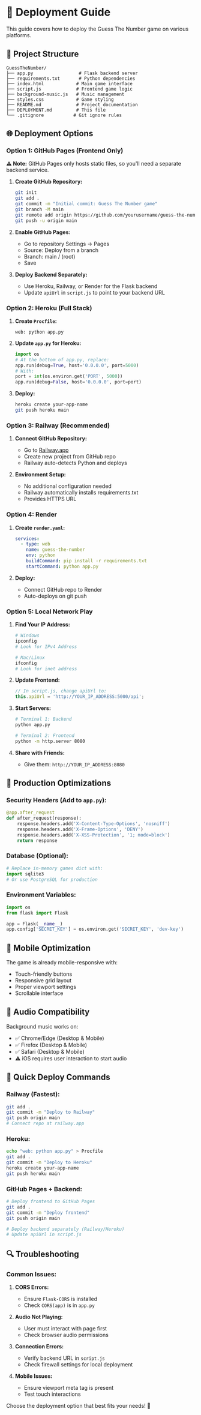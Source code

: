 # 🚀 Deployment Guide

This guide covers how to deploy the Guess The Number game on various platforms.

## 📁 Project Structure

```
GuessTheNumber/
├── app.py                 # Flask backend server
├── requirements.txt       # Python dependencies
├── index.html            # Main game interface
├── script.js             # Frontend game logic
├── background-music.js   # Music management
├── styles.css            # Game styling
├── README.md             # Project documentation
├── DEPLOYMENT.md         # This file
└── .gitignore           # Git ignore rules
```

## 🌐 Deployment Options

### Option 1: GitHub Pages (Frontend Only)

**⚠️ Note:** GitHub Pages only hosts static files, so you'll need a separate backend service.

1. **Create GitHub Repository:**
   ```bash
   git init
   git add .
   git commit -m "Initial commit: Guess The Number game"
   git branch -M main
   git remote add origin https://github.com/yourusername/guess-the-number.git
   git push -u origin main
   ```

2. **Enable GitHub Pages:**
   - Go to repository Settings → Pages
   - Source: Deploy from a branch
   - Branch: main / (root)
   - Save

3. **Deploy Backend Separately:**
   - Use Heroku, Railway, or Render for the Flask backend
   - Update `apiUrl` in `script.js` to point to your backend URL

### Option 2: Heroku (Full Stack)

1. **Create `Procfile`:**
   ```
   web: python app.py
   ```

2. **Update `app.py` for Heroku:**
   ```python
   import os
   # At the bottom of app.py, replace:
   app.run(debug=True, host='0.0.0.0', port=5000)
   # With:
   port = int(os.environ.get('PORT', 5000))
   app.run(debug=False, host='0.0.0.0', port=port)
   ```

3. **Deploy:**
   ```bash
   heroku create your-app-name
   git push heroku main
   ```

### Option 3: Railway (Recommended)

1. **Connect GitHub Repository:**
   - Go to [Railway.app](https://railway.app)
   - Create new project from GitHub repo
   - Railway auto-detects Python and deploys

2. **Environment Setup:**
   - No additional configuration needed
   - Railway automatically installs requirements.txt
   - Provides HTTPS URL

### Option 4: Render

1. **Create `render.yaml`:**
   ```yaml
   services:
     - type: web
       name: guess-the-number
       env: python
       buildCommand: pip install -r requirements.txt
       startCommand: python app.py
   ```

2. **Deploy:**
   - Connect GitHub repo to Render
   - Auto-deploys on git push

### Option 5: Local Network Play

1. **Find Your IP Address:**
   ```bash
   # Windows
   ipconfig
   # Look for IPv4 Address
   
   # Mac/Linux
   ifconfig
   # Look for inet address
   ```

2. **Update Frontend:**
   ```javascript
   // In script.js, change apiUrl to:
   this.apiUrl = 'http://YOUR_IP_ADDRESS:5000/api';
   ```

3. **Start Servers:**
   ```bash
   # Terminal 1: Backend
   python app.py
   
   # Terminal 2: Frontend
   python -m http.server 8080
   ```

4. **Share with Friends:**
   - Give them: `http://YOUR_IP_ADDRESS:8080`

## 🔧 Production Optimizations

### Security Headers (Add to `app.py`):
```python
@app.after_request
def after_request(response):
    response.headers.add('X-Content-Type-Options', 'nosniff')
    response.headers.add('X-Frame-Options', 'DENY')
    response.headers.add('X-XSS-Protection', '1; mode=block')
    return response
```

### Database (Optional):
```python
# Replace in-memory games dict with:
import sqlite3
# Or use PostgreSQL for production
```

### Environment Variables:
```python
import os
from flask import Flask

app = Flask(__name__)
app.config['SECRET_KEY'] = os.environ.get('SECRET_KEY', 'dev-key')
```

## 📱 Mobile Optimization

The game is already mobile-responsive with:
- Touch-friendly buttons
- Responsive grid layout
- Proper viewport settings
- Scrollable interface

## 🎵 Audio Compatibility

Background music works on:
- ✅ Chrome/Edge (Desktop & Mobile)
- ✅ Firefox (Desktop & Mobile)
- ✅ Safari (Desktop & Mobile)
- ⚠️ iOS requires user interaction to start audio

## 🚀 Quick Deploy Commands

### Railway (Fastest):
```bash
git add .
git commit -m "Deploy to Railway"
git push origin main
# Connect repo at railway.app
```

### Heroku:
```bash
echo "web: python app.py" > Procfile
git add .
git commit -m "Deploy to Heroku"
heroku create your-app-name
git push heroku main
```

### GitHub Pages + Backend:
```bash
# Deploy frontend to GitHub Pages
git add .
git commit -m "Deploy frontend"
git push origin main

# Deploy backend separately (Railway/Heroku)
# Update apiUrl in script.js
```

## 🔍 Troubleshooting

### Common Issues:

1. **CORS Errors:**
   - Ensure `Flask-CORS` is installed
   - Check `CORS(app)` is in `app.py`

2. **Audio Not Playing:**
   - User must interact with page first
   - Check browser audio permissions

3. **Connection Errors:**
   - Verify backend URL in `script.js`
   - Check firewall settings for local deployment

4. **Mobile Issues:**
   - Ensure viewport meta tag is present
   - Test touch interactions

Choose the deployment option that best fits your needs! 🎉 
